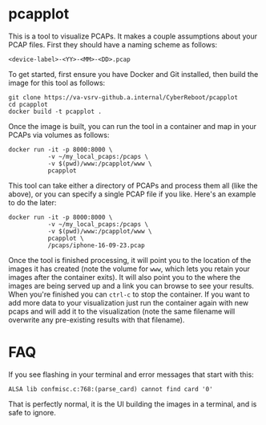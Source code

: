 # pcapplot

This is a tool to visualize PCAPs.  It makes a couple assumptions about your
PCAP files.  First they should have a naming scheme as follows:

```
<device-label>-<YY>-<MM>-<DD>.pcap
```

To get started, first ensure you have Docker and Git installed, then build the
image for this tool as follows:

```
git clone https://va-vsrv-github.a.internal/CyberReboot/pcapplot
cd pcapplot
docker build -t pcapplot .
```

Once the image is built, you can run the tool in a container and map in your
PCAPs via volumes as follows:

```
docker run -it -p 8000:8000 \
           -v ~/my_local_pcaps:/pcaps \
           -v $(pwd)/www:/pcapplot/www \
           pcapplot
```

This tool can take either a directory of PCAPs and process them all (like the
above), or you can specify a single PCAP file if you like. Here's an example to
do the later:

```
docker run -it -p 8000:8000 \
           -v ~/my_local_pcaps:/pcaps \
           -v $(pwd)/www:/pcapplot/www \
           pcapplot \
           /pcaps/iphone-16-09-23.pcap
```

Once the tool is finished processing, it will point you to the location of the
images it has created (note the volume for `www`, which lets you retain your
images after the container exits).  It will also point you to the where the
images are being served up and a link you can browse to see your results.  When
you're finished you can `ctrl-c` to stop the container.  If you want to add
more data to your visualization just run the container again with new pcaps and
will add it to the visualization (note the same filename will overwrite any
pre-existing results with that filename).

# FAQ

If you see flashing in your terminal and error messages that start with this:

```
ALSA lib confmisc.c:768:(parse_card) cannot find card '0'
```

That is perfectly normal, it is the UI building the images in a terminal, and
is safe to ignore.
